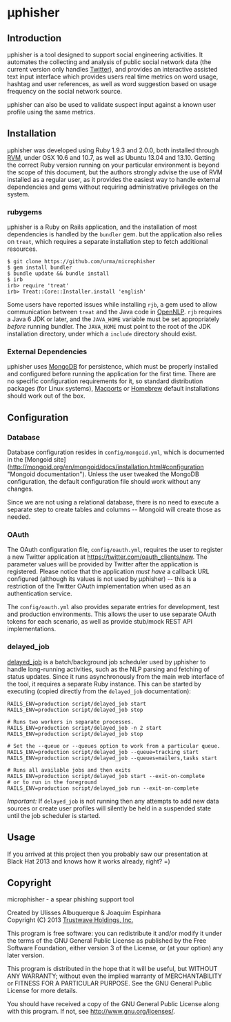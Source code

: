 # &micro;phisher

## Introduction

&micro;phisher is a tool designed to support social engineering activities. It
automates the collecting and analysis of public social network data (the
current version only handles [Twitter](https://www.twitter.com "Twitter")), and
provides an interactive assisted text input interface which provides users
real time metrics on word usage, hashtag and user references, as well as word
suggestion based on usage frequency on the social network source.

&micro;phisher can also be used to validate suspect input against a known user
profile using the same metrics.

## Installation

&micro;phisher was developed using Ruby 1.9.3 and 2.0.0, both installed
through [RVM](https://rvm.io/ "Ruby Version Manager"), under OSX 10.6 and
10.7, as well as Ubuntu 13.04 and 13.10. Getting the correct Ruby version
running on your particular environment is beyond the scope of this document,
but the authors strongly advise the use of RVM installed as a regular user,
as it provides the easiest way to handle external dependencies and gems
without requiring administrative privileges on the system.

### rubygems

&micro;phisher is a Ruby on Rails application, and the installation of most
dependencies is handled by the `bundler` gem. but the application also relies
on `treat`, which requires a separate installation step to fetch additional
resources.

```
$ git clone https://github.com/urma/microphisher
$ gem install bundler
$ bundle update && bundle install
$ irb
irb> require 'treat'
irb> Treat::Core::Installer.install 'english'
```

Some users have reported issues while installing `rjb`, a gem used to allow
communication between `treat` and the Java code in
[OpenNLP](https://opennlp.apache.org/ "OpenNLP"). `rjb` requires a Java 6 JDK
or later, and the `JAVA_HOME` variable must be set appropriately *before*
running bundler. The `JAVA_HOME` must point to the root of the JDK installation
directory, under which a `include` directory should exist.

### External Dependencies

&micro;phisher uses [MongoDB](http://www.mongodb.org/ "MongoDB") for persistence,
which must be properly installed and configured before running the application
for the first time. There are no specific configuration requirements for it,
so standard distribution packages (for Linux systems),
[Macports](https://www.macports.org/ "Macports") or
[Homebrew](http://brew.sh/ "Homebrew") default installations should work out of
the box.

## Configuration

### Database

Database configuration resides in `config/mongoid.yml`, which is documented in
the [Mongoid site]
(http://mongoid.org/en/mongoid/docs/installation.html#configuration
"Mongoid documentation"). Unless the user tweaked the MongoDB configuration,
the default configuration file should work without any changes.

Since we are not using a relational database, there is no need to execute
a separate step to create tables and columns -- Mongoid will create those
as needed.

### OAuth

The OAuth configuration file, `config/oauth.yml`, requires the user to
register a new Twitter application at https://twitter.com/oauth_clients/new.
The parameter values will be provided by Twitter after the application is
registered. Please notice that the application *must have* a callback
URL configured (although its values is not used by &micro;phisher) -- this
is a restriction of the Twitter OAuth implementation when used as an
authentication service.

The `config/oauth.yml` also provides separate entries for development,
test and production environments. This allows the user to use separate
OAuth tokens for each scenario, as well as provide stub/mock REST API
implementations.

### delayed_job

[delayed_job](https://github.com/collectiveidea/delayed_job
"delayed_job") is a batch/background job scheduler used by
&micro;phisher to handle long-running activities, such as the NLP
parsing and fetching of status updates. Since it runs asynchronously
from the main web interface of the tool, it requires a separate
Ruby instance. This can be started by executing (copied directly
from the `delayed_job` documentation):

```
RAILS_ENV=production script/delayed_job start
RAILS_ENV=production script/delayed_job stop

# Runs two workers in separate processes.
RAILS_ENV=production script/delayed_job -n 2 start
RAILS_ENV=production script/delayed_job stop

# Set the --queue or --queues option to work from a particular queue.
RAILS_ENV=production script/delayed_job --queue=tracking start
RAILS_ENV=production script/delayed_job --queues=mailers,tasks start

# Runs all available jobs and then exits
RAILS_ENV=production script/delayed_job start --exit-on-complete
# or to run in the foreground
RAILS_ENV=production script/delayed_job run --exit-on-complete
```

*Important:* If `delayed_job` is not running then any attempts
to add new data sources or create user profiles will silently be
held in a suspended state until the job scheduler is started.

## Usage

If you arrived at this project then you probably saw our presentation at Black Hat 2013 and knows how it works
already, right? =)

## Copyright

microphisher - a spear phishing support tool

Created by Ulisses Albuquerque & Joaquim Espinhara  
Copyright (C) 2013 [Trustwave Holdings, Inc.](https://www.trustwave.com/ "Trustwave")
 
This program is free software: you can redistribute it and/or modify
it under the terms of the GNU General Public License as published by
the Free Software Foundation, either version 3 of the License, or
(at your option) any later version.
 
This program is distributed in the hope that it will be useful,
but WITHOUT ANY WARRANTY; without even the implied warranty of
MERCHANTABILITY or FITNESS FOR A PARTICULAR PURPOSE.  See the
GNU General Public License for more details.
  
You should have received a copy of the GNU General Public License
along with this program.  If not, see <http://www.gnu.org/licenses/>.
